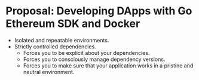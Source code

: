 # Proposal: Developing DApps with Go Ethereum SDK and Docker

- Isolated and repeatable environments.
- Strictly controlled dependencies.
  - Forces you to be explicit about your dependencies.
  - Forces you to consciously manage dependency versions.
  - Forces you to make sure that your application works in a pristine and neutral environment.
